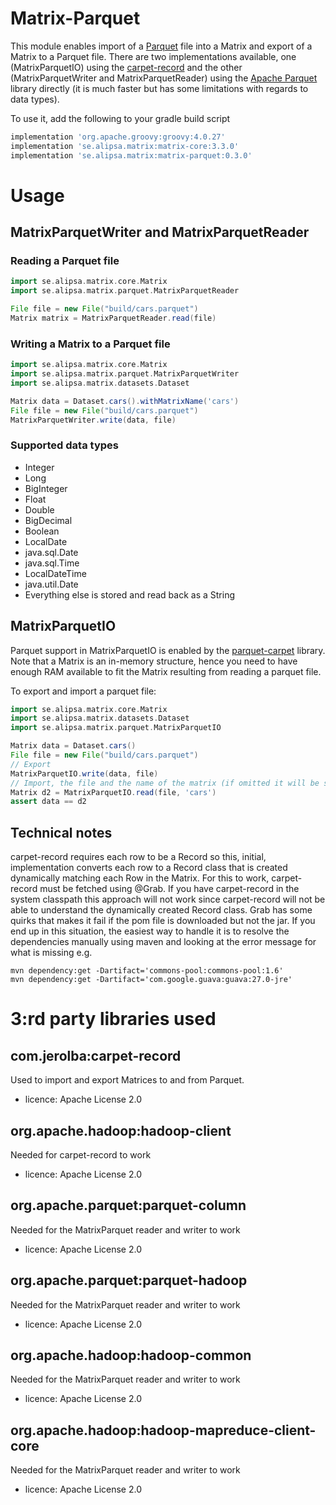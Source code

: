 # Matrix-Parquet

This module enables import of a [Parquet](https://parquet.apache.org/) file into a Matrix and export of a Matrix to a Parquet file. There are two implementations available, one (MatrixParquetIO) using the [carpet-record](https://github.com/jerolba/parquet-carpet)
and the other (MatrixParquetWriter and MatrixParquetReader) using the [Apache Parquet](https://parquet.apache.org/) library directly (it is much faster but has some limitations with regards to data types). 

To use it, add the following to your gradle build script
```groovy
implementation 'org.apache.groovy:groovy:4.0.27'
implementation 'se.alipsa.matrix:matrix-core:3.3.0'
implementation 'se.alipsa.matrix:matrix-parquet:0.3.0'
```
# Usage
## MatrixParquetWriter and MatrixParquetReader
### Reading a Parquet file
```groovy
import se.alipsa.matrix.core.Matrix
import se.alipsa.matrix.parquet.MatrixParquetReader

File file = new File("build/cars.parquet")
Matrix matrix = MatrixParquetReader.read(file)
```
### Writing a Matrix to a Parquet file
```groovy
import se.alipsa.matrix.core.Matrix
import se.alipsa.matrix.parquet.MatrixParquetWriter
import se.alipsa.matrix.datasets.Dataset

Matrix data = Dataset.cars().withMatrixName('cars')
File file = new File("build/cars.parquet")
MatrixParquetWriter.write(data, file)
```
### Supported data types
- Integer
- Long
- BigInteger
- Float
- Double
- BigDecimal
- Boolean
- LocalDate
- java.sql.Date
- java.sql.Time
- LocalDateTime
- java.util.Date
- Everything else is stored and read back as a String

## MatrixParquetIO
Parquet support in MatrixParquetIO is enabled by the [parquet-carpet](https://github.com/jerolba/parquet-carpet) library. Note that a Matrix is an in-memory structure, hence
you need to have enough RAM available to fit the Matrix resulting from reading a parquet file.


To export and import a parquet file:
```groovy
import se.alipsa.matrix.core.Matrix
import se.alipsa.matrix.datasets.Dataset
import se.alipsa.matrix.parquet.MatrixParquetIO

Matrix data = Dataset.cars()
File file = new File("build/cars.parquet")
// Export 
MatrixParquetIO.write(data, file)
// Import, the file and the name of the matrix (if omitted it will be same as the file name)
Matrix d2 = MatrixParquetIO.read(file, 'cars')
assert data == d2
```

## Technical notes
carpet-record requires each row to be a Record so this, initial, implementation converts each row to a Record class that is created dynamically matching each Row in the Matrix. 
For this to work, carpet-record must be fetched using @Grab.
If you have carpet-record in the system classpath this approach will not work since carpet-record will not be able to understand the dynamically created Record class. Grab has some quirks that makes it fail if the pom file is downloaded but not the jar. If you end up in this situation, the easiest way to handle it is to resolve the dependencies manually using maven and looking at the error message for what is missing e.g.
```shell
mvn dependency:get -Dartifact='commons-pool:commons-pool:1.6'
mvn dependency:get -Dartifact='com.google.guava:guava:27.0-jre'
```

# 3:rd party libraries used

## com.jerolba:carpet-record
Used to import and export Matrices to and from Parquet. 
- licence:  Apache License 2.0

## org.apache.hadoop:hadoop-client
Needed for carpet-record to work
- licence:  Apache License 2.0

## org.apache.parquet:parquet-column
Needed for the MatrixParquet reader and writer to work
- licence:  Apache License 2.0
 
## org.apache.parquet:parquet-hadoop
Needed for the MatrixParquet reader and writer to work
- licence:  Apache License 2.0

## org.apache.hadoop:hadoop-common
Needed for the MatrixParquet reader and writer to work
- licence:  Apache License 2.0

## org.apache.hadoop:hadoop-mapreduce-client-core
Needed for the MatrixParquet reader and writer to work
- licence:  Apache License 2.0